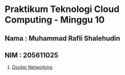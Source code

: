 Praktikum Teknologi Cloud Computing - Minggu 10
=====================

Nama : Muhammad Rafli Shalehudin
--------
NIM : 205611025
--------

1. [Docker Networking](https://github.com/muhraflesh/tekn-cloud-computing/blob/main/minggu-10/docker_networking.md).
